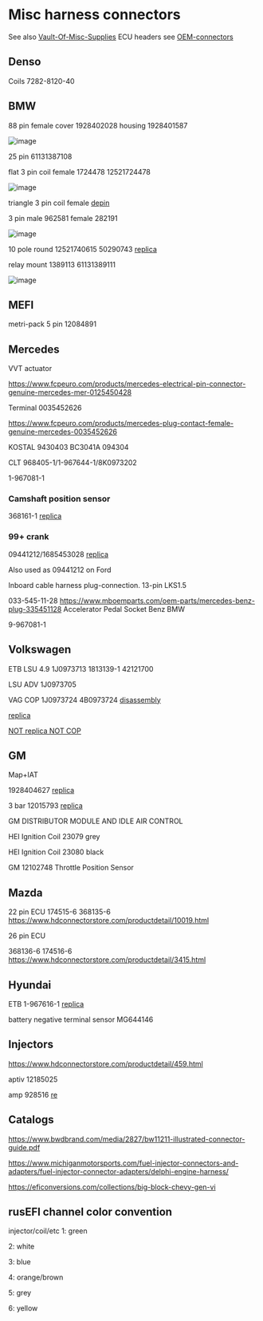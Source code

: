 # Misc harness connectors

See also [Vault-Of-Misc-Supplies](Vault-Of-Misc-Supplies) ECU headers see [OEM-connectors](OEM-connectors)

## Denso

Coils 7282-8120-40

## BMW

88 pin female cover 1928402028 housing 1928401587

![image](https://user-images.githubusercontent.com/48498823/229416062-4db1d025-8105-470b-8fb2-4fcd3a4397a6.png)

25 pin 61131387108

flat 3 pin coil female 1724478 12521724478

![image](https://user-images.githubusercontent.com/48498823/229413007-822db5fc-97bb-487f-8a08-13588a20236b.png)

triangle 3 pin coil female [depin](https://www.youtube.com/watch?v=jhwKWWc7YvM)

3 pin male 962581 female 282191

![image](https://user-images.githubusercontent.com/48498823/229411637-5d5e2711-4b9c-4b18-aad4-f319e036c845.png)

10 pole round 12521740615 50290743 [replica](https://www.hdconnectorstore.com/productdetail/7415.html)

relay mount 1389113 61131389111

![image](https://user-images.githubusercontent.com/48498823/229411265-a60e39c0-8a1f-411e-bdef-627032efe6ce.png)

## MEFI

metri-pack 5 pin 12084891

## Mercedes

VVT actuator

https://www.fcpeuro.com/products/mercedes-electrical-pin-connector-genuine-mercedes-mer-0125450428

Terminal 0035452626

https://www.fcpeuro.com/products/mercedes-plug-contact-female-genuine-mercedes-0035452626

KOSTAL 9430403 BC3041A 094304

CLT 968405-1/1-967644-1/8K0973202

1-967081-1

### Camshaft position sensor

368161-1 [replica](https://www.hdconnectorstore.com/productdetail/1923.html)

### 99+ crank

09441212/1685453028 [replica](https://www.hdconnectorstore.com/productdetail/541.html)

Also used as 09441212 on Ford

Inboard cable harness plug-connection. 13-pin LKS1.5

033-545-11-28
https://www.mboemparts.com/oem-parts/mercedes-benz-plug-335451128
Accelerator Pedal Socket Benz BMW

9-967081-1

## Volkswagen

ETB LSU 4.9 1J0973713 1813139-1 42121700

LSU ADV 1J0973705

VAG COP 1J0973724 4B0973724 [disassembly](https://youtu.be/uRPc3cJRNx4?t=290)

[replica](https://www.hdconnectorstore.com/productdetail/9276.html)

[NOT replica NOT COP](https://www.hdconnectorstore.com/productdetail/9236.html)

## GM

Map+IAT

1928404627 [replica](https://www.hdconnectorstore.com/productdetail/4035.html)

3 bar 12015793 [replica](https://www.hdconnectorstore.com/productdetail/10602.html)

GM DISTRIBUTOR MODULE AND IDLE AIR CONTROL

HEI Ignition Coil 23079 grey

HEI Ignition Coil 23080 black

GM 12102748 Throttle Position Sensor

## Mazda

22 pin ECU
174515-6 368135-6 https://www.hdconnectorstore.com/productdetail/10019.html

26 pin ECU

368136-6 174516-6 https://www.hdconnectorstore.com/productdetail/3415.html

## Hyundai

ETB 1-967616-1 [replica](https://www.hdconnectorstore.com/productdetail/9515.html)

battery negative terminal sensor MG644146

## Injectors

https://www.hdconnectorstore.com/productdetail/459.html

aptiv 12185025

amp 928516 [re](https://www.hdconnectorstore.com/productdetail/1067.html)

## Catalogs

https://www.bwdbrand.com/media/2827/bw11211-illustrated-connector-guide.pdf

https://www.michiganmotorsports.com/fuel-injector-connectors-and-adapters/fuel-injector-connector-adapters/delphi-engine-harness/

https://eficonversions.com/collections/big-block-chevy-gen-vi

## rusEFI channel color convention

injector/coil/etc 1: green

2: white

3: blue

4: orange/brown

5: grey

6: yellow

